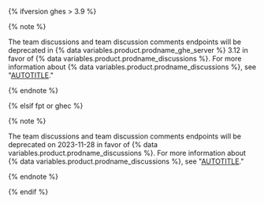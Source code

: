 {% ifversion ghes > 3.9 %}

{% note %}

The team discussions and team discussion comments endpoints will be deprecated in {% data variables.product.prodname_ghe_server %} 3.12 in favor of {% data variables.product.prodname_discussions %}. For more information about {% data variables.product.prodname_discussions %}, see "[AUTOTITLE](/discussions)."

{% endnote %}

{% elsif fpt or ghec %}

{% note %}

The team discussions and team discussion comments endpoints will be deprecated on 2023-11-28 in favor of {% data variables.product.prodname_discussions %}. For more information about {% data variables.product.prodname_discussions %}, see "[AUTOTITLE](/discussions)."

{% endnote %}

{% endif %}
